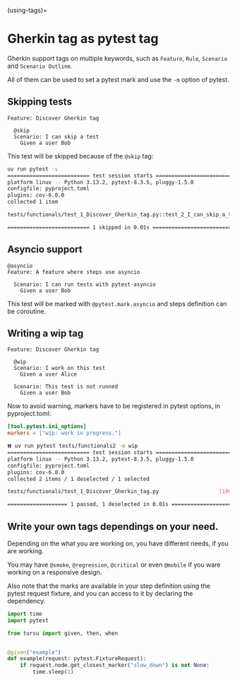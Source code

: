(using-tags)=

# Gherkin tag as pytest tag

Gherkin support tags on multiple keywords, such as `Feature`, `Rule`, `Scenario`
and `Scenario Outline`.

All of them can be used to set a pytest mark and use the `-m` option of pytest.

## Skipping tests

```gherkin
Feature: Discover Gherkin tag

  @skip
  Scenario: I can skip a test
    Given a user Bob

```

This test will be skipped because of the `@skip` tag:

```bash
uv run pytest -v
========================== test session starts ==========================
platform linux -- Python 3.13.2, pytest-8.3.5, pluggy-1.5.0
configfile: pyproject.toml
plugins: cov-6.0.0
collected 1 item

tests/functionals/test_1_Discover_Gherkin_tag.py::test_2_I_can_skip_a_test SKIPPED (unconditional skip)        [100%]

========================== 1 skipped in 0.01s ===========================
```

## Asyncio support

```gherkin
@asyncio
Feature: A feature where steps use asyncio

  Scenario: I can run tests with pytest-asyncio
    Given a user Bob

```

This test will be marked with `@pytest.mark.asyncio` and steps definition
can be coroutine.


## Writing a wip tag

```gherkin
Feature: Discover Gherkin tag

  @wip
  Scenario: I work on this test
    Given a user Alice

  Scenario: This test is not runned
    Given a user Bob
```

Now to avoid warning, markers have to be registered in pytest options, in pyproject.toml:

```toml
[tool.pytest.ini_options]
markers = ["wip: work in progress."]
```

```bash
𝝿 uv run pytest tests/functionals2 -m wip
========================== test session starts ==========================
platform linux -- Python 3.13.2, pytest-8.3.5, pluggy-1.5.0
configfile: pyproject.toml
plugins: cov-6.0.0
collected 2 items / 1 deselected / 1 selected

tests/functionals/test_1_Discover_Gherkin_tag.py                   [100%]

=================== 1 passed, 1 deselected in 0.01s =====================
```

## Write your own tags dependings on your need.

Depending on the what you are working on, you have different needs, if
you are working.

You may have `@smoke`, `@regression`, `@critical` or even `@mobile` if you ware working
on a responsive design.

Also note that the marks are available in your step definition using
the pytest request fixture, and you can access to it by declaring the dependency.

```python
import time
import pytest

from tursu import given, then, when


@given("example")
def example(request: pytest.FixtureRequest):
    if request.node.get_closest_marker("slow_down") is not None:
        time.sleep(1)
```
